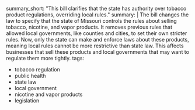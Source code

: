 summary_short: "This bill clarifies that the state has authority over tobacco product regulations, overriding local rules."
summary: |
  The bill changes the law to specify that the state of Missouri controls the rules about selling tobacco, nicotine, and vapor products. It removes previous rules that allowed local governments, like counties and cities, to set their own stricter rules. Now, only the state can make and enforce laws about these products, meaning local rules cannot be more restrictive than state law. This affects businesses that sell these products and local governments that may want to regulate them more tightly.
tags:
  - tobacco regulation
  - public health
  - state law
  - local government
  - nicotine and vapor products
  - legislation
